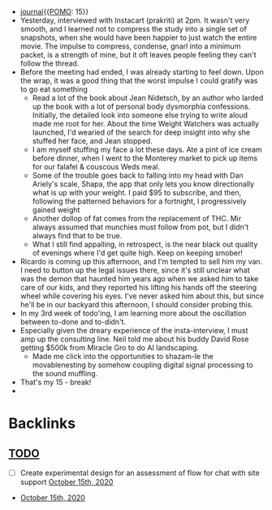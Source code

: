 - [journal](<journal.md>){{[POMO](<POMO.md>): 15}}
- Yesterday, interviewed with Instacart (prakriti) at 2pm. It wasn't very smooth, and I learned not to compress the study into a single set of snapshots, when she would have been happier to just watch the entire movie. The impulse to compress, condense, gnarl into a minimum packet, is a strength of mine, but it oft leaves people feeling they can't follow the thread.
- Before the meeting had ended, I was already starting to feel down. Upon the wrap, it was a good thing that the worst impulse I could gratify was to go eat something
    - Read a lot of the book about Jean Nidetsch, by an author who larded up the book with a lot of personal body dysmorphia confessions. Initially, the detailed look into someone else trying to write aloud made me root for her. About the time Weight Watchers was actually launched, I'd wearied of the search for deep insight into why she stuffed her face, and Jean stopped.
    - I am myself stuffing my face a lot these days. Ate a pint of ice cream before dinner, when I went to the Monterey market to pick up items for our falafel & couscous Weds meal. 
    - Some of the trouble goes back to falling into my head with Dan Ariely's scale, Shapa, the app that only lets you know directionally what is up with your weight. I paid $95 to subscribe, and then, following the patterned behaviors for a fortnight, I progressively gained weight 
    - Another dollop of fat comes from the replacement of THC. Mir always assumed that munchies must follow from pot, but I didn't always find that to be true.
    - What I still find appalling, in retrospect, is the near black out quality of evenings where I'd get quite high. Keep on keeping smober!
- Ricardo is coming up this afternoon, and I'm tempted to sell him my van. I need to button up the legal issues there, since it's still unclear what was the demon that haunted him years ago when we asked him to take care of our kids, and they reported his lifting his hands off the steering wheel while covering his eyes. I've never asked him about this, but since he'll be in our backyard this afternoon, I should consider probing this.
- In my 3rd week of todo'ing, I am learning more about the oscillation between to-done and to-didn't. 
- Especially given the dreary experience of the insta-interview, I must amp up the consulting line. Neil told me about his buddy David Rose getting $500k from Miracle Gro to do AI landscaping. 
    - Made me click into the opportunities to shazam-le the movablenesting by somehow coupling digital signal processing to the sound muffling.
- That's my 15 - break!
-  

# Backlinks
## [TODO](<TODO.md>)
- [ ] Create experimental design for an assessment of flow for chat with site support [October 15th, 2020](<October 15th, 2020.md>)

- [October 15th, 2020](<October 15th, 2020.md>)

